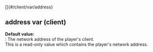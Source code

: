 []{#/client/var/address}    
## address var (client)    
**Default value:**    
:   The network address of the player\'s client.    
This is a read-only value which contains the player\'s network address.  